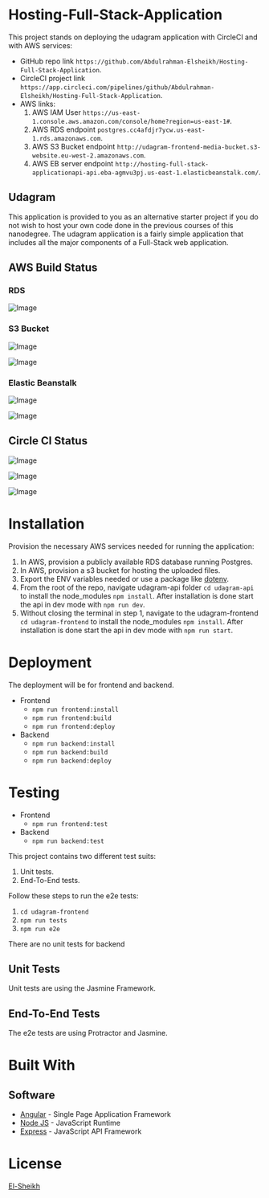 # Hosting-Full-Stack-Application

This project stands on deploying the udagram application with CircleCI and with AWS services:

- GitHub repo link `https://github.com/Abdulrahman-Elsheikh/Hosting-Full-Stack-Application`.
- CircleCI project link `https://app.circleci.com/pipelines/github/Abdulrahman-Elsheikh/Hosting-Full-Stack-Application`.
- AWS links:
  1. AWS IAM User `https://us-east-1.console.aws.amazon.com/console/home?region=us-east-1#`.
  2. AWS RDS endpoint `postgres.cc4afdjr7ycw.us-east-1.rds.amazonaws.com`.
  3. AWS S3 Bucket endpoint `http://udagram-frontend-media-bucket.s3-website.eu-west-2.amazonaws.com`.
  4. AWS EB server endpoint `http://hosting-full-stack-applicationapi-api.eba-agmvu3pj.us-east-1.elasticbeanstalk.com/`.

## Udagram

This application is provided to you as an alternative starter project if you do not wish to host your own code done in the previous courses of this nanodegree. The udagram application is a fairly simple application that includes all the major components of a Full-Stack web application.

## AWS Build Status

### RDS

![Image](./Docs/CI-CD-%20Screenshots/00%20RDS.PNG 'RDS Database')

### S3 Bucket

![Image](./Docs/CI-CD-%20Screenshots/03%20S3.PNG 'S3 Bucket')

![Image](./Docs/CI-CD-%20Screenshots/04%20S3-2.PNG 'S3 Bucket Endpoint')

### Elastic Beanstalk

![Image](./Docs/CI-CD-%20Screenshots/01%20EB.PNG 'Elastic Beanstalk Server')

![Image](./Docs/CI-CD-%20Screenshots/02%20EB2.PNG 'Elastic Beanstalk Endpoint')

## Circle CI Status

![Image](./Docs/CI-CD-%20Screenshots/05%20CircleCI.PNG 'Circle CI Deploy Status')

![Image](./Docs/CI-CD-%20Screenshots/06%20CircleCI%202.PNG 'Circle CI project')

![Image](./Docs/CI-CD-%20Screenshots/07%20CircleCI%203.PNG 'Circle CI Environment Variables')

# Installation

Provision the necessary AWS services needed for running the application:

1. In AWS, provision a publicly available RDS database running Postgres.
2. In AWS, provision a s3 bucket for hosting the uploaded files.
3. Export the ENV variables needed or use a package like [dotenv](https://www.npmjs.com/package/dotenv).
4. From the root of the repo, navigate udagram-api folder `cd udagram-api` to install the node_modules `npm install`. After installation is done start the api in dev mode with `npm run dev`.
5. Without closing the terminal in step 1, navigate to the udagram-frontend `cd udagram-frontend` to install the node_modules `npm install`. After installation is done start the api in dev mode with `npm run start`.

# Deployment

The deployment will be for frontend and backend.

- Frontend
  - `npm run frontend:install`
  - `npm run frontend:build`
  - `npm run frontend:deploy`
- Backend
  - `npm run backend:install`
  - `npm run backend:build`
  - `npm run backend:deploy`

# Testing

- Frontend
  - `npm run frontend:test`
- Backend
  - `npm run backend:test`

This project contains two different test suits:

1. Unit tests.
2. End-To-End tests.

Follow these steps to run the e2e tests:

1. `cd udagram-frontend`
2. `npm run tests`
3. `npm run e2e`

There are no unit tests for backend

## Unit Tests

Unit tests are using the Jasmine Framework.

## End-To-End Tests

The e2e tests are using Protractor and Jasmine.

# Built With

## Software

- [Angular](https://angular.io/) - Single Page Application Framework
- [Node JS](https://nodejs.org/en/) - JavaScript Runtime
- [Express](https://expressjs.com/) - JavaScript API Framework

# License

[El-Sheikh](https://github.com/Abdulrahman-Elsheikh)

